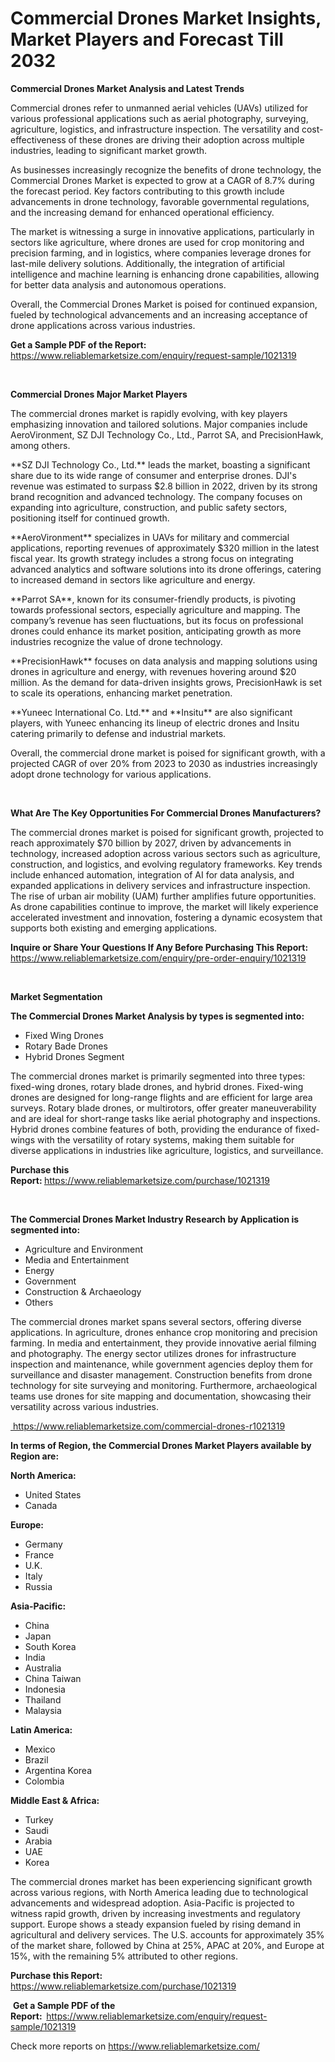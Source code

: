 <p><h1>Commercial Drones Market Insights, Market Players and Forecast Till 2032</h1></p><p><strong>Commercial Drones Market Analysis and Latest Trends</strong></p>
<p><p>Commercial drones refer to unmanned aerial vehicles (UAVs) utilized for various professional applications such as aerial photography, surveying, agriculture, logistics, and infrastructure inspection. The versatility and cost-effectiveness of these drones are driving their adoption across multiple industries, leading to significant market growth.</p><p>As businesses increasingly recognize the benefits of drone technology, the Commercial Drones Market is expected to grow at a CAGR of 8.7% during the forecast period. Key factors contributing to this growth include advancements in drone technology, favorable governmental regulations, and the increasing demand for enhanced operational efficiency.</p><p>The market is witnessing a surge in innovative applications, particularly in sectors like agriculture, where drones are used for crop monitoring and precision farming, and in logistics, where companies leverage drones for last-mile delivery solutions. Additionally, the integration of artificial intelligence and machine learning is enhancing drone capabilities, allowing for better data analysis and autonomous operations. </p><p>Overall, the Commercial Drones Market is poised for continued expansion, fueled by technological advancements and an increasing acceptance of drone applications across various industries.</p></p>
<p><strong>Get a Sample PDF of the Report:&nbsp;</strong> <a href="https://www.reliablemarketsize.com/enquiry/request-sample/1021319?utm_campaign=2313&utm_medium=2&utm_source=Github&utm_content=ia&utm_term=19022025&utm_id=commercial-drones">https://www.reliablemarketsize.com/enquiry/request-sample/1021319</a></p>
<p>&nbsp;</p>
<p><strong>Commercial Drones Major Market Players</strong></p>
<p><p>The commercial drones market is rapidly evolving, with key players emphasizing innovation and tailored solutions. Major companies include AeroVironment, SZ DJI Technology Co., Ltd., Parrot SA, and PrecisionHawk, among others.</p><p>**SZ DJI Technology Co., Ltd.** leads the market, boasting a significant share due to its wide range of consumer and enterprise drones. DJI's revenue was estimated to surpass $2.8 billion in 2022, driven by its strong brand recognition and advanced technology. The company focuses on expanding into agriculture, construction, and public safety sectors, positioning itself for continued growth.</p><p>**AeroVironment** specializes in UAVs for military and commercial applications, reporting revenues of approximately $320 million in the latest fiscal year. Its growth strategy includes a strong focus on integrating advanced analytics and software solutions into its drone offerings, catering to increased demand in sectors like agriculture and energy.</p><p>**Parrot SA**, known for its consumer-friendly products, is pivoting towards professional sectors, especially agriculture and mapping. The company’s revenue has seen fluctuations, but its focus on professional drones could enhance its market position, anticipating growth as more industries recognize the value of drone technology.</p><p>**PrecisionHawk** focuses on data analysis and mapping solutions using drones in agriculture and energy, with revenues hovering around $20 million. As the demand for data-driven insights grows, PrecisionHawk is set to scale its operations, enhancing market penetration.</p><p>**Yuneec International Co. Ltd.** and **Insitu** are also significant players, with Yuneec enhancing its lineup of electric drones and Insitu catering primarily to defense and industrial markets.</p><p>Overall, the commercial drone market is poised for significant growth, with a projected CAGR of over 20% from 2023 to 2030 as industries increasingly adopt drone technology for various applications.</p></p>
<p>&nbsp;</p>
<p><strong>What Are The Key Opportunities For Commercial Drones Manufacturers?</strong></p>
<p><p>The commercial drones market is poised for significant growth, projected to reach approximately $70 billion by 2027, driven by advancements in technology, increased adoption across various sectors such as agriculture, construction, and logistics, and evolving regulatory frameworks. Key trends include enhanced automation, integration of AI for data analysis, and expanded applications in delivery services and infrastructure inspection. The rise of urban air mobility (UAM) further amplifies future opportunities. As drone capabilities continue to improve, the market will likely experience accelerated investment and innovation, fostering a dynamic ecosystem that supports both existing and emerging applications.</p></p>
<p><strong>Inquire or Share Your Questions If Any Before Purchasing This Report:</strong> <a href="https://www.reliablemarketsize.com/enquiry/pre-order-enquiry/1021319?utm_campaign=2313&utm_medium=2&utm_source=Github&utm_content=ia&utm_term=19022025&utm_id=commercial-drones">https://www.reliablemarketsize.com/enquiry/pre-order-enquiry/1021319</a></p>
<p>&nbsp;</p>
<p><strong>Market Segmentation</strong></p>
<p><strong>The Commercial Drones Market Analysis by types is segmented into:</strong></p>
<p><ul><li>Fixed Wing Drones</li><li>Rotary Bade Drones</li><li>Hybrid Drones Segment</li></ul></p>
<p><p>The commercial drones market is primarily segmented into three types: fixed-wing drones, rotary blade drones, and hybrid drones. Fixed-wing drones are designed for long-range flights and are efficient for large area surveys. Rotary blade drones, or multirotors, offer greater maneuverability and are ideal for short-range tasks like aerial photography and inspections. Hybrid drones combine features of both, providing the endurance of fixed-wings with the versatility of rotary systems, making them suitable for diverse applications in industries like agriculture, logistics, and surveillance.</p></p>
<p><strong>Purchase this Report:&nbsp;</strong><a href="https://www.reliablemarketsize.com/purchase/1021319?utm_campaign=2313&utm_medium=2&utm_source=Github&utm_content=ia&utm_term=19022025&utm_id=commercial-drones">https://www.reliablemarketsize.com/purchase/1021319</a></p>
<p>&nbsp;</p>
<p><strong>The Commercial Drones Market Industry Research by Application is segmented into:</strong></p>
<p><ul><li>Agriculture and Environment</li><li>Media and Entertainment</li><li>Energy</li><li>Government</li><li>Construction & Archaeology</li><li>Others</li></ul></p>
<p><p>The commercial drones market spans several sectors, offering diverse applications. In agriculture, drones enhance crop monitoring and precision farming. In media and entertainment, they provide innovative aerial filming and photography. The energy sector utilizes drones for infrastructure inspection and maintenance, while government agencies deploy them for surveillance and disaster management. Construction benefits from drone technology for site surveying and monitoring. Furthermore, archaeological teams use drones for site mapping and documentation, showcasing their versatility across various industries.</p></p>
<p><a href="https://www.reliablemarketsize.com/commercial-drones-r1021319?utm_campaign=2313&utm_medium=2&utm_source=Github&utm_content=ia&utm_term=19022025&utm_id=commercial-drones">&nbsp;https://www.reliablemarketsize.com/commercial-drones-r1021319</a></p>
<p><strong>In terms of Region, the Commercial Drones Market Players available by Region are:</strong></p>
<p>
    <p> <strong> North America: </strong>
        <ul>
            <li>United States</li>
            <li>Canada</li>
        </ul>
        </p> 
    <p> <strong> Europe: </strong>
        <ul>
            <li>Germany</li>
            <li>France</li>
            <li>U.K.</li>
            <li>Italy</li>
            <li>Russia</li>
        </ul>
        </p> 
    <p> <strong> Asia-Pacific: </strong>
        <ul>
            <li>China</li>
            <li>Japan</li>
            <li>South Korea</li>
            <li>India</li>
            <li>Australia</li>
            <li>China Taiwan</li>
            <li>Indonesia</li>
            <li>Thailand</li>
            <li>Malaysia</li>
        </ul>
        </p> 
    <p> <strong> Latin America: </strong>
        <ul>
            <li>Mexico</li>
            <li>Brazil</li>
            <li>Argentina Korea</li>
            <li>Colombia</li>
        </ul>
        </p> 
    <p> <strong> Middle East & Africa: </strong>
        <ul>
            <li>Turkey</li>
            <li>Saudi</li>
            <li>Arabia</li>
            <li>UAE</li>
            <li>Korea</li>
        </ul>
    </p>
    </p>
<p><p>The commercial drones market has been experiencing significant growth across various regions, with North America leading due to technological advancements and widespread adoption. Asia-Pacific is projected to witness rapid growth, driven by increasing investments and regulatory support. Europe shows a steady expansion fueled by rising demand in agricultural and delivery services. The U.S. accounts for approximately 35% of the market share, followed by China at 25%, APAC at 20%, and Europe at 15%, with the remaining 5% attributed to other regions.</p></p>
<p><strong>Purchase this Report: </strong><a href="https://www.reliablemarketsize.com/purchase/1021319?utm_campaign=2313&utm_medium=2&utm_source=Github&utm_content=ia&utm_term=19022025&utm_id=commercial-drones">https://www.reliablemarketsize.com/purchase/1021319</a></p>
<p>&nbsp;<strong>Get a Sample PDF of the Report:&nbsp;&nbsp;</strong><a href="https://www.reliablemarketsize.com/enquiry/request-sample/1021319?utm_campaign=2313&utm_medium=2&utm_source=Github&utm_content=ia&utm_term=19022025&utm_id=commercial-drones">https://www.reliablemarketsize.com/enquiry/request-sample/1021319</a></p>
<p><strong></strong></p>
<p>Check more reports on <a href="https://www.reliablemarketsize.com/?utm_campaign=2313&utm_medium=2&utm_source=Github&utm_content=ia&utm_term=19022025&utm_id=commercial-drones">https://www.reliablemarketsize.com/</a></p>